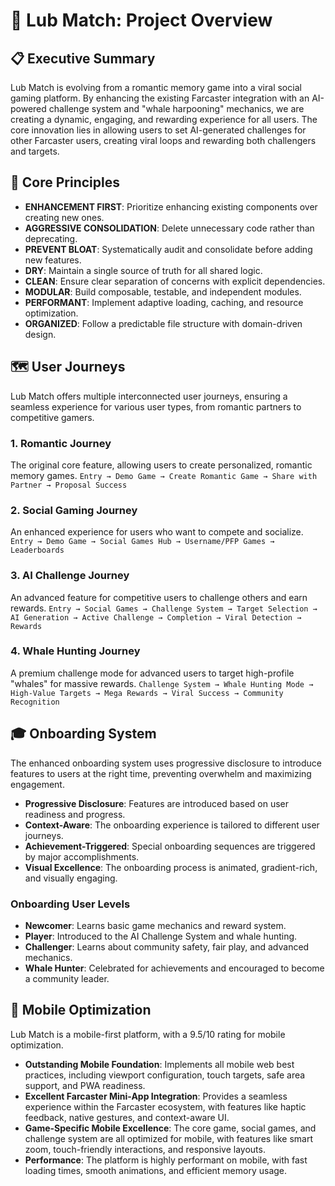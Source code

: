 # 🚀 Lub Match: Project Overview

## 📋 Executive Summary

Lub Match is evolving from a romantic memory game into a viral social gaming platform. By enhancing the existing Farcaster integration with an AI-powered challenge system and "whale harpooning" mechanics, we are creating a dynamic, engaging, and rewarding experience for all users. The core innovation lies in allowing users to set AI-generated challenges for other Farcaster users, creating viral loops and rewarding both challengers and targets.

## 🎯 Core Principles

- **ENHANCEMENT FIRST**: Prioritize enhancing existing components over creating new ones.
- **AGGRESSIVE CONSOLIDATION**: Delete unnecessary code rather than deprecating.
- **PREVENT BLOAT**: Systematically audit and consolidate before adding new features.
- **DRY**: Maintain a single source of truth for all shared logic.
- **CLEAN**: Ensure clear separation of concerns with explicit dependencies.
- **MODULAR**: Build composable, testable, and independent modules.
- **PERFORMANT**: Implement adaptive loading, caching, and resource optimization.
- **ORGANIZED**: Follow a predictable file structure with domain-driven design.

## 🗺️ User Journeys

Lub Match offers multiple interconnected user journeys, ensuring a seamless experience for various user types, from romantic partners to competitive gamers.

### 1. Romantic Journey
The original core feature, allowing users to create personalized, romantic memory games.
`Entry → Demo Game → Create Romantic Game → Share with Partner → Proposal Success`

### 2. Social Gaming Journey
An enhanced experience for users who want to compete and socialize.
`Entry → Demo Game → Social Games Hub → Username/PFP Games → Leaderboards`

### 3. AI Challenge Journey
An advanced feature for competitive users to challenge others and earn rewards.
`Entry → Social Games → Challenge System → Target Selection → AI Generation → Active Challenge → Completion → Viral Detection → Rewards`

### 4. Whale Hunting Journey
A premium challenge mode for advanced users to target high-profile "whales" for massive rewards.
`Challenge System → Whale Hunting Mode → High-Value Targets → Mega Rewards → Viral Success → Community Recognition`

## 🎓 Onboarding System

The enhanced onboarding system uses progressive disclosure to introduce features to users at the right time, preventing overwhelm and maximizing engagement.

- **Progressive Disclosure**: Features are introduced based on user readiness and progress.
- **Context-Aware**: The onboarding experience is tailored to different user journeys.
- **Achievement-Triggered**: Special onboarding sequences are triggered by major accomplishments.
- **Visual Excellence**: The onboarding process is animated, gradient-rich, and visually engaging.

### Onboarding User Levels
- **Newcomer**: Learns basic game mechanics and reward system.
- **Player**: Introduced to the AI Challenge System and whale hunting.
- **Challenger**: Learns about community safety, fair play, and advanced mechanics.
- **Whale Hunter**: Celebrated for achievements and encouraged to become a community leader.

## 📱 Mobile Optimization

Lub Match is a mobile-first platform, with a 9.5/10 rating for mobile optimization.

- **Outstanding Mobile Foundation**: Implements all mobile web best practices, including viewport configuration, touch targets, safe area support, and PWA readiness.
- **Excellent Farcaster Mini-App Integration**: Provides a seamless experience within the Farcaster ecosystem, with features like haptic feedback, native gestures, and context-aware UI.
- **Game-Specific Mobile Excellence**: The core game, social games, and challenge system are all optimized for mobile, with features like smart zoom, touch-friendly interactions, and responsive layouts.
- **Performance**: The platform is highly performant on mobile, with fast loading times, smooth animations, and efficient memory usage.
